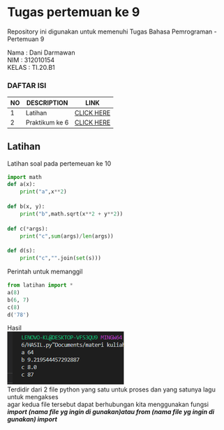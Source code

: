 # Tugas pertemuan ke 9
Repository ini digunakan untuk memenuhi Tugas Bahasa Pemrograman - Pertemuan 9

Nama    : Dani Darmawan <br>
NIM     : 312010154 <br>
KELAS   : TI.20.B1 <br>

### DAFTAR ISI
| NO | DESCRIPTION | LINK |
| ---- | ----- | ----|
| 1 | Latihan  | [CLICK HERE](#latihan) |
| 2 | Praktikum ke 6  | [CLICK HERE](#Praktikum_Ke_6) |

## Latihan
Latihan soal pada pertemeuan ke 10  <br> 
``` python
import math 
def a(x):
    print("a",x**2)

def b(x, y):
    print("b",math.sqrt(x**2 + y**2))

def c(*args):
    print("c",sum(args)/len(args))

def d(s):
    print("c","".join(set(s)))

```
Perintah untuk memanggil
``` python
from latihan import *
a(8)
b(6, 7)
c(8)
d('78')

```
Hasil <br>
![1](pic/bahn.png)<br>
Terdidir dari 2 file python yang satu untuk proses dan yang satunya lagu untuk mengakses<br>
agar kedua file tersebut dapat berhubungan kita menggunakan fungsi ***import (nama file yg ingin di gunakan)atau  from (nama file yg ingin di gunakan) import***



